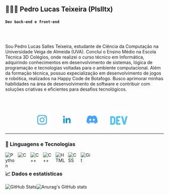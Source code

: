 ## 👨🏻‍💻 Pedro Lucas Teixeira (Plslltx)

**`Dev back-end e front-end`**

<br/>
<br/>

Sou Pedro Lucas Salles Teixeira, estudante de Ciência da Computação na Universidade Veiga de Almeida (UVA). Concluí o Ensino Médio na Escola Técnica 3D Colégios, onde realizei o curso técnico em Informática, adquirindo conhecimentos em desenvolvimento de sistemas, lógica de programação e tecnologias voltadas para o ambiente computacional. Além da formação técnica, possuo expecialização em desenvolvimento de jogos e robótica, realizados na Happy Code de Botafogo. Busco aprimorar minhas habilidades na área de desenvolvimento de software e contribuir com soluções criativas e eficientes para desafios tecnológicos.

<br/>
<br/>

<!-- Social icons section -->
<p align="center"> 
  <!--Instagram-->
  <a href="https://instagram.com/p.lzinn"><img width="52px" alt="Instagram" title="Instagram" src="https://github.com/Plslltx/Plslltx/blob/740b5c044ef85772f2755ecd1d7287e3d52caf8b/Icons%20portfolio/Instagram.png"/></a>
  &#8287;&#8287;&#8287;&#8287;&#8287;
  <!--LinkedIn-->
  <a href="https://www.linkedin.com/in/pedro-lucas-teixeira-777a29320/?skipRedirect=true"><img width="52px" alt="LinkedIn" title="LinkedIn" src="https://github.com/Plslltx/Plslltx/blob/740b5c044ef85772f2755ecd1d7287e3d52caf8b/Icons%20portfolio/Linkedin.png"/></a>
  &#8287;&#8287;&#8287;&#8287;&#8287; 
  <!--Discord-->
  <a href="https://discord.com/users/p3droluk45"><img width="52px" alt="Discord" title="Discord" src="https://github.com/Plslltx/Plslltx/blob/740b5c044ef85772f2755ecd1d7287e3d52caf8b/Icons%20portfolio/Discord.png"/></a>
  &#8287;&#8287;&#8287;&#8287;&#8287; 
  <!--Dev.to-->
  <a href="A fazer" alt="Devto" title="Devto"><img width="60px" src="https://github.com/Plslltx/Plslltx/blob/740b5c044ef85772f2755ecd1d7287e3d52caf8b/Icons%20portfolio/Dev.to.png"/></a>
  &#8287;&#8287;&#8287;&#8287;&#8287;
</p>


---

### 🤖 Linguagens e Tecnologias


<img 
    align="left" 
    alt="Python" 
    title="Python"
    width="30px" 
    style="padding-right: 10px;" 
    src="https://cdn.jsdelivr.net/gh/devicons/devicon@latest/icons/python/python-original.svg" 
/>


<img
    align="left" 
    alt="C" 
    title="C"
    width="30px" 
    style="padding-right: 10px;"
    src="https://cdn.jsdelivr.net/gh/devicons/devicon@latest/icons/c/c-original.svg" 
/>          

<img 
    align="left" 
    alt="C++" 
    title="C++"
    width="30px" 
    style="padding-right: 10px;" 
    src="https://cdn.jsdelivr.net/gh/devicons/devicon@latest/icons/cplusplus/cplusplus-plain.svg" 
/>

<img 
    align="left" 
    alt="C++" 
    title="C++"
    width="30px" 
    style="padding-right: 10px;" 
    src="https://cdn.jsdelivr.net/gh/devicons/devicon@latest/icons/java/java-original.svg" 
/>

<img 
    align="left" 
    alt="HTML"
    title="HTML" 
    width="30px" 
    style="padding-right: 10px;" 
    src="https://cdn.jsdelivr.net/gh/devicons/devicon@latest/icons/html5/html5-original.svg" 
/>
<img 
    align="left" 
    alt="CSS" 
    title="CSS"
    width="30px" 
    style="padding-right: 10px;" 
    src="https://cdn.jsdelivr.net/gh/devicons/devicon@latest/icons/css3/css3-original.svg" 
/>

<img 
    align="left" 
    alt="Git" 
    title="Git"
    width="30px" 
    style="padding-right: 10px;" 
    src="https://cdn.jsdelivr.net/gh/devicons/devicon@latest/icons/git/git-original.svg" 
/>


<br/>
<br/>


### 📈 Dados e estatísticas

<img 
      align="left" 
      alt="GitHub Stats" 
      height="200" 
      src="https://github-readme-stats.vercel.app/api/top-langs/?username=plslltx&theme=tokyonight&layout=compact&custom_title=Tecnologias&langs_count=9" 
  />


  ![Anurag's GitHub stats](https://github-readme-stats.vercel.app/api?username=plslltx&show_icons=true&theme=tokyonight)

</div>
